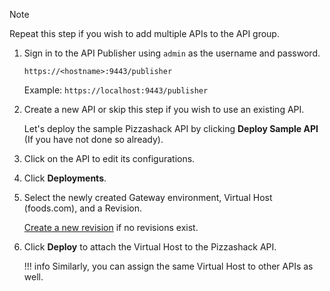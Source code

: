 
<html>
<div class="admonition note">
<p class="admonition-title">Note</p>
<p>Repeat this step if you wish to add multiple APIs to the API group.</p>
</div> 
</html>

1.  Sign in to the API Publisher using `admin` as the username and password.

     `https://<hostname>:9443/publisher` 
   
     Example: `https://localhost:9443/publisher`

2.  Create a new API or skip this step if you wish to use an existing API.
     
     Let's deploy the sample Pizzashack API by clicking **Deploy Sample API** (If you have not done so already).

3.  Click on the API to edit its configurations.

4.  Click **Deployments**.

5.  Select the newly created Gateway environment, Virtual Host (foods.com), and a Revision.

     [Create a new revision](../../../../manage-apis/design/create-api/create-api-revisions/) if no revisions exist.

6. Click **Deploy** to attach the Virtual Host to the Pizzashack API.
   
    !!! info
        Similarly, you can assign the same Virtual Host to other APIs as well.

